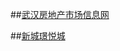 ##[武汉房地产市场信息网](http://scxx.whfcj.gov.cn/)    

##[新城璟悦城](http://119.97.201.28:8087/4.asp?DengJh=%D1%F41500358)
